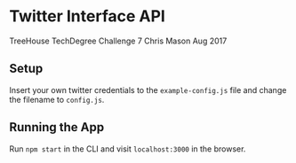 # Twitter Interface API
TreeHouse TechDegree Challenge 7
Chris Mason Aug 2017

## Setup

Insert your own twitter credentials to the `example-config.js` file and change the filename to `config.js`.

## Running the App

Run `npm start` in the CLI and visit `localhost:3000` in the browser.
